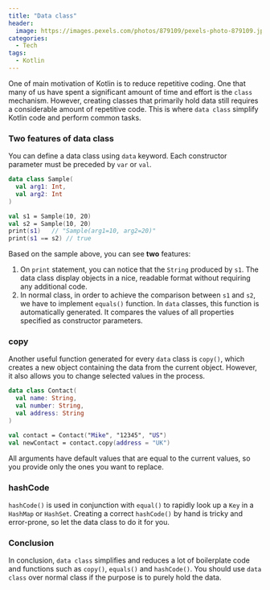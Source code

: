 ```yaml
---
title: "Data class"
header:
  image: https://images.pexels.com/photos/879109/pexels-photo-879109.jpeg
categories:
  - Tech
tags:
  - Kotlin
---
```


One of main motivation of Kotlin is to reduce repetitive coding. One that many of us have spent a significant amount of time and effort is the `class` mechanism. However, creating classes that primarily hold data still requires a considerable amount of repetitive code. This is where `data class` simplify Kotlin code and perform common tasks.

### Two features of data class

You can define a data class using `data` keyword. Each constructor parameter must be preceded by `var` or `val`.

```kotlin
data class Sample(
  val arg1: Int,
  val arg2: Int
)

val s1 = Sample(10, 20)
val s2 = Sample(10, 20)
print(s1)	// "Sample(arg1=10, arg2=20)"
print(s1 == s2)	// true
```

Based on the sample above, you can see **two** features:

1. On `print` statement, you can notice that the `String` produced by `s1`. The data class display objects in a nice, readable format without requiring any additional code.
2. In normal class, in order to achieve the comparison between `s1` and `s2`, we have to implement `equals()` function. In `data` classes, this function is automatically generated. It compares the values of all properties specified as constructor parameters.

### copy

Another useful function generated for every `data` class is `copy()`, which creates a new object containing the data from the current object. However, it also allows you to change selected values in the process.

```kotlin
data class Contact(
  val name: String,
  val number: String,
  val address: String
)

val contact = Contact("Mike", "12345", "US")
val newContact = contact.copy(address = "UK")
```

All arguments have default values that are equal to the current values, so you provide only the ones you want to replace.

### hashCode

`hashCode()` is used in conjunction with `equal()` to rapidly look up a `Key` in a `HashMap` or `HashSet`. Creating a correct `hashCode()` by hand is tricky and error-prone, so let the data class to do it for you.

### Conclusion

In conclusion, `data class` simplifies and reduces a lot of boilerplate code and functions such as `copy()`, `equals()` and `hashCode()`. You should use `data class` over normal class if the purpose is to purely hold the data.
